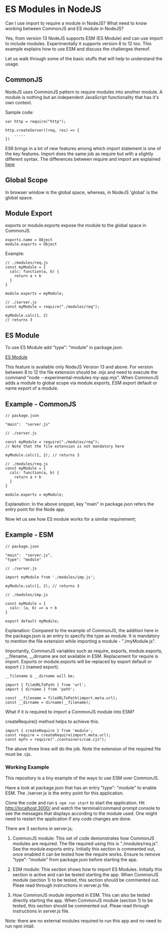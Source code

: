 # ES Modules in NodeJS
Can I use import to require a module in NodeJS?
What need to know working between CommonJS and ES module in NodeJS?

Yes, from version 13 NodeJS supports ESM (ES Module) and can use import to include modules. Experimentally it supports version 8 to 12 too. This example explains how to use ESM and discuss the challenges thereof.

Let us walk through some of the basic stuffs that will help to understand the usage.

## CommonJS
NodeJS uses CommonJS pattern to require modules into another module. A module is nothing but an independent JavaScript functionality that has it's own context. 

Sample code:
```
var http = require("http");

http.createServer((req, res) => {
    .....
})
```

ES6 brings in a lot of new features among which import statement is one of the key features. Import does the same job as require but with a slightly different syntax. The differences between require and import are explained [here](https://stackoverflow.com/questions/46677752/the-difference-between-requirex-and-import-x#answers-header) 

## Global Scope
In browser window is the global space, whereas, in NodeJS 'global' is the global space.

## Module Export
exports or module.exports expose the module to the global space in CommonJS.

```
exports.name = Object
module.exports = Object
```

Example:
```
// ./modules/req.js
const myModule = {
  calc: function(a, b) { 
    return a + b
  }
}

module.exports = myModule;

// ./server.js
const myModule = require("./modules/req");

myModule.calc(1, 2)
// returns 3
```

## ES Module
To use ES Module add "type": "module" in package.json.

[ES Module](https://nodejs.org/api/esm.html#esm_introduction)

This feature is available only NodeJS Version 13 and above. For version between 8 to 12 the file extension should be .mjs and need to execute the command "node --experimental-modules my-app.mjs". When CommonJS adds a module to global scope via module.exports, ESM export default or name export of a module. 

## Example - CommonJS
```
// package.json

"main":  "server.js"

// ./server.js

const myModule = require("./modules/req");
// Note that the file extension is not mandatory here

myModule.calc(1, 2); // returns 3

// ./modules/req.js
const myModule = {
  calc: function(a, b) { 
    return a + b
  }
}

module.exports = myModule;
```

Explanation:
In the above snippet, key "main" in package.json refers the entry point for the Node app. 

Now let us see how ES module works for a similar requirement;

## Example - ESM
```
// package.json

"main":  "server.js",
"type": "module"

// ./server.js

import myModule from './modules/imp.js';

myModule.calc(1, 2); // returns 3

// ./modules/imp.js

const myModule = { 
  calc: (a, b) => a + b
}

export default myModule;
```

Explanation:
Compared to the example of CommonJS, the addition here in the package.json is an entry to specify the type as module. It is mandatory to mention the file extension while importing a module - "./myModule.js".

Importantly, CommonJS variables such as require, exports, module.exports, __filename, __dirname are not available in ESM. Replacement for require is import. Exports or module.exports will be replaced by export default or export { <ModuleName> } (named export). 

```
__filename & __dirname will be; 

import { fileURLToPath } from 'url';
import { dirname } from 'path';

const __filename = fileURLToPath(import.meta.url);
const __dirname = dirname(__filename);
```

What if it is required to import a CommonJS module into ESM?

createRequire() method helps to achieve this. 

```
import { createRequire } from 'module';
const require = createRequire(import.meta.url);
const myFn = require("./containers/com.cjs");
```

The above three lines will do the job. Note the extension of the required file must be .cjs.

### Working Example

This repository is a tiny example of the ways to use ESM over CommonJS. 

Have a look at package.json that has an entry "type": "module" to enable ESM. The ./server.js is the entry point for this application.

Clone the code and run ``` $ npm run start ``` to start the application. Hit [http://localhost:3000/](http://localhost:3000/) and watch the terminal/command prompt console to see the messages that displays according to the module used. One might need to restart the application if any code changes are done.

There are 3 sections in server.js;
1. CommonJS module: This set of code demonstrates how CommonJS modules are required. The file required using this is "./modules/req.js". See the module.exports entry. Initially this section is commented out, once enabled it can be tested how the require works. Ensure to remove "type": "module" from package.json before starting the app.

2. ESM module: This section shows how to import ES Modules. Initially this section is active and can be tested starting the app. When CommonJS module (section 1) to be tested, this section should be commented out. Pleae read through instructions in server.js file.

3. How CommonJS module imported in ESM. This can also be tested directly starting the app. When CommonJS module (section 1) to be tested, this section should be commented out. Pleae read through instructions in server.js file. 

Note: there are no external modules required to run this app and no need to run npm intall.